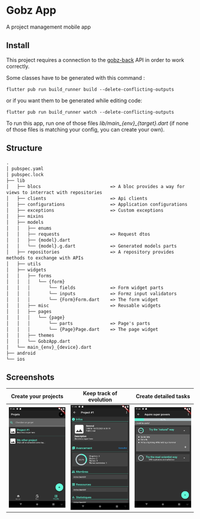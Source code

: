 # Gobz App
A project management mobile app

## Install
This project requires a connection to the [gobz-back](https://github.com/Poulpinou/gobz-back) API in order to work correctly.

Some classes have to be generated with this command :
```
flutter pub run build_runner build --delete-conflicting-outputs
```
or if you want them to be generated while editing code:
```
flutter pub run build_runner watch --delete-conflicting-outputs
```

To run this app, run one of those files *lib/main_{env}_{target}.dart* (if none of those files is matching your config, you can create your own).

## Structure
```
.
│ pubspec.yaml
│ pubspec.lock
├── lib
│   ├── blocs                          => A bloc provides a way for views to interract with repositories
│   ├── clients                        => Api clients
│   ├── configurations                 => Application configurations
│   ├── exceptions                     => Custom exceptions
│   ├── mixins                         
│   ├── models
│   │   ├── enums
│   │   ├── requests                   => Request dtos
│   │   ├── {model}.dart
│   │   └── {model}.g.dart             => Generated models parts
│   ├── repositories                   => A repository provides methods to exchange with APIs
│   ├── utils
│   ├── widgets
│   │   ├── forms
│   │   │   └── {form}
│   │   │       └── fields             => Form widget parts
│   │   │       └── inputs             => Formz input validators
│   │   │       └── {Form}Form.dart    => The form widget
│   │   ├── misc                       => Reusable widgets
│   │   ├── pages
│   │   │   └── {page}
│   │   │       └── parts              => Page's parts
│   │   │       └── {Page}Page.dart    => The page widget
│   │   ├── themes
│   │   └── GobzApp.dart
│   └── main_{env}_{device}.dart
├── android
└── ios
```

## Screenshots
| Create your projects | Keep track of evolution | Create detailed tasks |
|---|---|---|
| ![Projects Screen](screenshots/projects_screen.png "Projects Screen") | ![Project Screen](screenshots/project_screen.png?raw=true "Project Screen") | ![Steps Screen](screenshots/steps_screen.png?raw=true "Project Screen") |